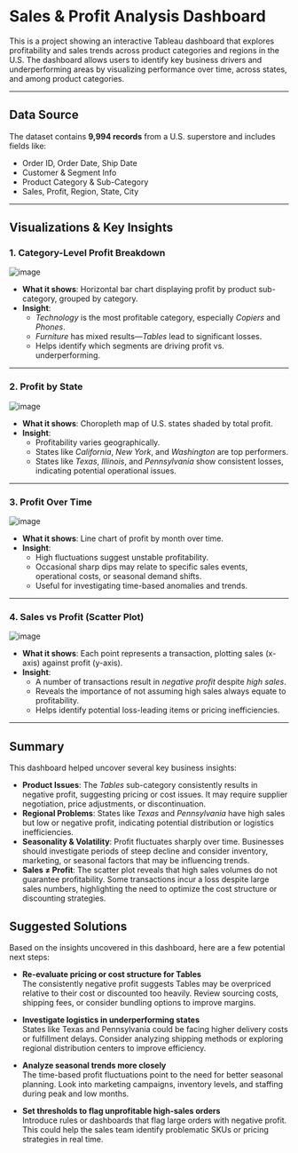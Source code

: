 
# Sales & Profit Analysis Dashboard

This is a project showing an interactive Tableau dashboard that explores profitability and sales trends across product categories and regions in the U.S. The dashboard allows users to identify key business drivers and underperforming areas by visualizing performance over time, across states, and among product categories.

---

## Data Source

The dataset contains **9,994 records** from a U.S. superstore and includes fields like:

- Order ID, Order Date, Ship Date
- Customer & Segment Info
- Product Category & Sub-Category
- Sales, Profit, Region, State, City

---

## Visualizations & Key Insights

### 1. Category-Level Profit Breakdown

![image](https://github.com/user-attachments/assets/1cd0ca91-fff7-491e-bda3-b5a36a7210cc)


- **What it shows**: Horizontal bar chart displaying profit by product sub-category, grouped by category.
- **Insight**:
  - *Technology* is the most profitable category, especially *Copiers* and *Phones*.
  - *Furniture* has mixed results—*Tables* lead to significant losses.
  - Helps identify which segments are driving profit vs. underperforming.

---

### 2. Profit by State

![image](https://github.com/user-attachments/assets/7f71b464-a445-4e81-bd62-830b40e620eb)


- **What it shows**: Choropleth map of U.S. states shaded by total profit.
- **Insight**:
  - Profitability varies geographically.
  - States like *California*, *New York*, and *Washington* are top performers.
  - States like *Texas*, *Illinois*, and *Pennsylvania* show consistent losses, indicating potential operational issues.

---

### 3. Profit Over Time

![image](https://github.com/user-attachments/assets/f38fd2a9-425b-4497-9e13-410f534f9930)


- **What it shows**: Line chart of profit by month over time.
- **Insight**:
  - High fluctuations suggest unstable profitability.
  - Occasional sharp dips may relate to specific sales events, operational costs, or seasonal demand shifts.
  - Useful for investigating time-based anomalies and trends.

---

### 4. Sales vs Profit (Scatter Plot)

![image](https://github.com/user-attachments/assets/fc0a92de-5f25-4100-a39e-47c635d7376f)


- **What it shows**: Each point represents a transaction, plotting sales (x-axis) against profit (y-axis).
- **Insight**:
  - A number of transactions result in *negative profit* despite *high sales*.
  - Reveals the importance of not assuming high sales always equate to profitability.
  - Helps identify potential loss-leading items or pricing inefficiencies.

---

## Summary

This dashboard helped uncover several key business insights:

- **Product Issues**: The *Tables* sub-category consistently results in negative profit, suggesting pricing or cost issues. It may require supplier negotiation, price adjustments, or discontinuation.
- **Regional Problems**: States like *Texas* and *Pennsylvania* have high sales but low or negative profit, indicating potential distribution or logistics inefficiencies.
- **Seasonality & Volatility**: Profit fluctuates sharply over time. Businesses should investigate periods of steep decline and consider inventory, marketing, or seasonal factors that may be influencing trends.
- **Sales ≠ Profit**: The scatter plot reveals that high sales volumes do not guarantee profitability. Some transactions incur a loss despite large sales numbers, highlighting the need to optimize the cost structure or discounting strategies.

## Suggested Solutions

Based on the insights uncovered in this dashboard, here are a few potential next steps:

- **Re-evaluate pricing or cost structure for Tables**  
  The consistently negative profit suggests Tables may be overpriced relative to their cost or discounted too heavily. Review sourcing costs, shipping fees, or consider bundling options to improve margins.

- **Investigate logistics in underperforming states**  
  States like Texas and Pennsylvania could be facing higher delivery costs or fulfillment delays. Consider analyzing shipping methods or exploring regional distribution centers to improve efficiency.

- **Analyze seasonal trends more closely**  
  The time-based profit fluctuations point to the need for better seasonal planning. Look into marketing campaigns, inventory levels, and staffing during peak and low months.

- **Set thresholds to flag unprofitable high-sales orders**  
  Introduce rules or dashboards that flag large orders with negative profit. This could help the sales team identify problematic SKUs or pricing strategies in real time.



